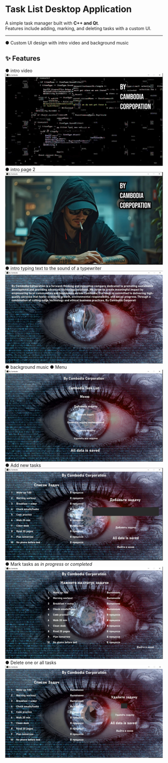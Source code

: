# Task List Desktop Application

A simple task manager built with **C++ and Qt**.  
Features include adding, marking, and deleting tasks with a custom UI.

---
● Custom UI design with intro video and background music 

## ✨ Features
● intro video
![Main Window](images/intro.jpg)
● intro page 2
![Main Window](images/intro2.jpg)
● intro typing text to the sound of a typewriter
![Main Window](images/intro3.jpg)
● background music
● Menu
![Main Window](images/menu.jpg)
● Add new tasks
![Main Window](images/add.jpg)
● Mark tasks as *in progress* or *completed* 
![Main Window](images/switch.jpg)
● Delete one or all tasks 
![Main Window](images/delete.jpg)
 


